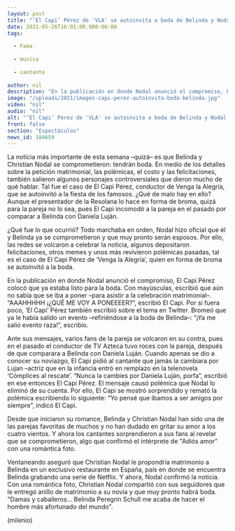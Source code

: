 ```yaml
---
layout: post
title: "‘El Capi’ Pérez de 'VLA' se autoinvita a boda de Belinda y Nodal tras polémica comparación con Daniela Luján"
date: 2021-05-26T16:01:00.000-06:00
tags:
  
  - Fama
  
  - musica
  
  - cantante
  
author: nil
description: "En la publicación en donde Nodal anunció el compromiso, El Capi Pérez colocó que ya estaba listo para la boda. Esto a pesar de que el conductor de VLA incomodó a la pareja en el pasado por mencionar a Daniela Luján. "
image: "/uploads/2021/images-capi-perez-autoinvita-boda-belinda.jpg"
video: "nil"
audio: "nil"
alt: "‘El Capi’ Pérez de 'VLA' se autoinvita a boda de Belinda y Nodal tras polémica comparación con Daniela Luján"
front: false
section: "Espectáculos"
news_id: 184659
---
```


La noticia más importante de esta semana –quizá– es que Belinda y Christian Nodal se comprometieron: tendrán boda. En medio de los detalles sobre la petición matrimonial, las polémicas, el costo y las felicitaciones, también salieron algunos personajes controversiales que dieron mucho de qué hablar. Tal fue el caso de El Capi Pérez, conductor de Venga la Alegría, que se autoinvitó a la fiesta de los famosos. ¿Qué de malo hay en ello? Aunque el presentador de la Resolana lo hace en forma de broma, quizá para la pareja no lo sea, pues El Capi incomodó a la pareja en el pasado por comparar a Belinda con Daniela Luján. 

¿Qué fue lo que ocurrió? Todo marchaba en orden, Nodal hizo oficial que él y Belinda ya se comprometieron y que muy pronto serán esposos. Por ello, las redes se volcaron a celebrar la noticia, algunos depositaron felicitaciones, otros memes y unos más revivieron polémicas pasadas, tal es el caso de El Capi Pérez de ‘Venga la Alegría’, quien en forma de broma se autoinvitó a la boda. 

En la publicación en donde Nodal anunció el compromiso, El Capi Pérez colocó que ya estaba listo para la boda. Con mayúsculas, escribió que aún no sabía que se iba a poner –para asistir a la celebración matrimonial–. “AAAHHHHH ¡¿QUÉ ME VOY A PONEEEER?”, escribió El Capi. Por si fuera poco, ‘El Capi’ Pérez también escribió sobre el tema en Twitter. Bromeó que ya le había salido un evento –refiriéndose a la boda de Belinda–: “¡Ya me salió evento raza!”, escribio.

Ante sus mensajes, varios fans de la pareja se volcaron en su contra, pues en el pasado el conductor de TV Azteca tuvo roces con la pareja, después de que comparara a Belinda con Daniela Luján. Cuando apenas se dio a conocer su noviazgo, El Capi pidió al cantante que jamás la cambiara por Lujan –actriz que en la infancia entró en remplazo en la telenovela ‘Cómplices al rescate’. “Nunca la cambies por Daniela Luján, porfa”, escribió en ese entonces El Capi Pérez. 
El mensaje causó polémica que Nodal lo eliminó de su cuenta. Por ello, El Capi se mostró sorprendido y remató la polémica escribiendo lo siguiente: “Yo pensé que íbamos a ser amigos por siempre”, indicó El Capi.

Desde que iniciaron su romance, Belinda y Christian Nodal han sido una de las parejas favoritas de muchos y no han dudado en gritar su amor a los cuatro vientos. Y ahora los cantantes sorprendieron a sus fans al revelar que se comprometieron, algo que confirmó el intérprete de "Adiós amor" con una romántica foto. 

Ventaneando aseguró que Christian Nodal le propondría matrimonio a Belinda en un exclusivo restaurante en España, país en donde se encuentra Belinda grabando una serie de Netflix. Y ahora, Nodal confirmó la noticia. Con una romántica foto, Christian Nodal compartió con sus seguidores que le entregó anillo de matrimonio a su novia y que muy pronto habrá boda. "Damas y caballeros... Belinda Peregrin Schull me acaba de hacer el hombre más afortunado del mundo". 

(milenio)